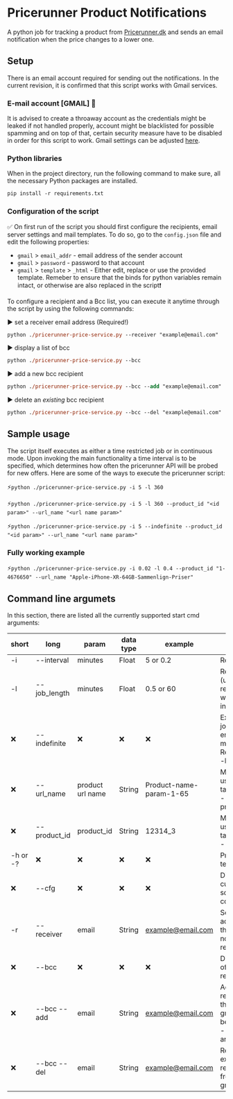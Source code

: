 # Pricerunner Product Notifications
A python job for tracking a product from [Pricerunner.dk](https://www.pricerunner.dk/) and sends an email notification when the price changes to a lower one.
## Setup
There is an email account required for sending out the notifications. In the current revision, it is confirmed that this script works with Gmail services.

### E-mail account [GMAIL] :e-mail:
It is advised to create a throaway account as the credentials might be leaked if not handled properly, account might be blacklisted for possible spamming and on top of that, certain security measure have to be disabled in order for this script to work. Gmail settings can be adjusted [here](https://myaccount.google.com/lesssecureapps).

### Python libraries
When in the project directory, run the following command to make sure, all the necessary Python packages are installed.
```ps
pip install -r requirements.txt
```

### Configuration of the script
:white_check_mark: On first run of the script you should first configure the recipients, email server settings and mail templates.
To do so, go to the `config.json` file and edit the following properties: 
* `gmail` > `email_addr` - email address of the sender account
* `gmail` > `password` - password to that account
* `gmail` > `template` > `_html` - Either edit, replace or use the provided template. Remeber to ensure that the binds for python variables remain intact, or otherwise are also replaced in the script:heavy_exclamation_mark: 

To configure a recipient and a Bcc list, you can execute it anytime through the script by using the following commands:

:arrow_forward: set a receiver email address (Required!)<br>
```ps
python ./pricerunner-price-service.py --receiver "example@email.com"
```
:arrow_forward: display a list of bcc
```ps
python ./pricerunner-price-service.py --bcc
```
:arrow_forward: add a new bcc recipient
```ps
python ./pricerunner-price-service.py --bcc --add "example@email.com"
```
:arrow_forward: delete an *existing* bcc recipient
```ps
python ./pricerunner-price-service.py --bcc --del "example@email.com"
```

## Sample usage

The script itself executes as either a time restricted job or in continuous mode. Upon invoking the main functionality a time interval is to be specified, which determines how often the pricerunner API will be probed for new offers. Here are some of the ways to execute the pricerunner script:

:zap:`python ./pricerunner-price-service.py -i 5 -l 360`

:zap:`python ./pricerunner-price-service.py -i 5 -l 360 --product_id "<id param>" --url_name "<url name param>"`

:zap:`python ./pricerunner-price-service.py -i 5 --indefinite --product_id "<id param>" --url_name "<url name param>"`

### Fully working example

:zap:`python ./pricerunner-price-service.py -i 0.02 -l 0.4 --product_id "1-4676650" --url_name "Apple-iPhone-XR-64GB-Sammenlign-Priser"`

## Command line argumets

In this section, there are listed all the currently supported start cmd arguments:

short | long | param | data type | example | note
------|------|-------|-----------|---------|-----
-i | --interval | minutes | Float | 5 or 0.2 | Required
-l | --job_length | minutes | Float | 0.5 or 60 | Required (unless replaced with --indefinite)
:x: | --indefinite | :x: | :x: | :x: | Executes the job without end, untill manual halt. Replaces the -l argument
:x: | --url_name | product url name | String | Product-name-param-1-65 | Must be used in tandem with --product_id
:x: | --product_id | product_id | String | 12314_3 | Must be used in tandem with --url_name
-h or -? | :x: | :x: | :x: | :x: | Prints help text
:x: | --cfg | :x: | :x: | :x: | Display current script configuration
-r | --receiver | email | String | example@email.com | Sets an email address of the notification recipient
:x: | --bcc | :x: | :x: | :x: | Display a list of bcc recipients
:x: | --bcc --add | email | String | example@email.com | Adds a recipient to the bcc group. Must be used with --bcc argument
:x: | --bcc --del | email | String | example@email.com | Removes an existing recipient from the bcc group
